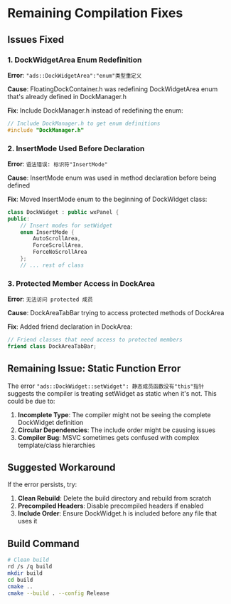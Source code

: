 # Remaining Compilation Fixes

## Issues Fixed

### 1. DockWidgetArea Enum Redefinition
**Error**: `"ads::DockWidgetArea":"enum"类型重定义`

**Cause**: FloatingDockContainer.h was redefining DockWidgetArea enum that's already defined in DockManager.h

**Fix**: Include DockManager.h instead of redefining the enum:
```cpp
// Include DockManager.h to get enum definitions
#include "DockManager.h"
```

### 2. InsertMode Used Before Declaration
**Error**: `语法错误: 标识符"InsertMode"`

**Cause**: InsertMode enum was used in method declaration before being defined

**Fix**: Moved InsertMode enum to the beginning of DockWidget class:
```cpp
class DockWidget : public wxPanel {
public:
    // Insert modes for setWidget
    enum InsertMode {
        AutoScrollArea,
        ForceScrollArea,
        ForceNoScrollArea
    };
    // ... rest of class
```

### 3. Protected Member Access in DockArea
**Error**: `无法访问 protected 成员`

**Cause**: DockAreaTabBar trying to access protected methods of DockArea

**Fix**: Added friend declaration in DockArea:
```cpp
// Friend classes that need access to protected members
friend class DockAreaTabBar;
```

## Remaining Issue: Static Function Error

The error `"ads::DockWidget::setWidget": 静态成员函数没有"this"指针` suggests the compiler is treating setWidget as static when it's not. This could be due to:

1. **Incomplete Type**: The compiler might not be seeing the complete DockWidget definition
2. **Circular Dependencies**: The include order might be causing issues
3. **Compiler Bug**: MSVC sometimes gets confused with complex template/class hierarchies

## Suggested Workaround

If the error persists, try:

1. **Clean Rebuild**: Delete the build directory and rebuild from scratch
2. **Precompiled Headers**: Disable precompiled headers if enabled
3. **Include Order**: Ensure DockWidget.h is included before any file that uses it

## Build Command
```bash
# Clean build
rd /s /q build
mkdir build
cd build
cmake ..
cmake --build . --config Release
```